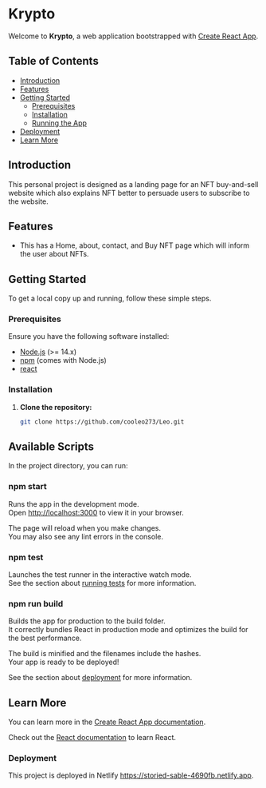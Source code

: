 # Krypto

Welcome to **Krypto**, a web application bootstrapped with [Create React App](https://github.com/facebook/create-react-app).

## Table of Contents

- [Introduction](#introduction)
- [Features](#features)
- [Getting Started](#getting-started)
  - [Prerequisites](#prerequisites)
  - [Installation](#installation)
  - [Running the App](#running-the-app)
- [Deployment](#deployment)
- [Learn More](#learn-more)


## Introduction

This personal project is designed as a landing page for an NFT buy-and-sell website which also explains NFT better to persuade users to subscribe to the website.

## Features

- This has a Home, about, contact, and Buy NFT page which will inform the user about NFTs.
  

## Getting Started

To get a local copy up and running, follow these simple steps.

### Prerequisites

Ensure you have the following software installed:

- [Node.js](https://nodejs.org/) (>= 14.x)
- [npm](https://www.npmjs.com/) (comes with Node.js)
- [react](https://react.dev/)

### Installation

1. **Clone the repository:**
   ```bash
   git clone https://github.com/cooleo273/Leo.git
## Available Scripts

In the project directory, you can run:

### npm start

Runs the app in the development mode.\
Open [http://localhost:3000](http://localhost:3000) to view it in your browser.

The page will reload when you make changes.\
You may also see any lint errors in the console.

### npm test

Launches the test runner in the interactive watch mode.\
See the section about [running tests](https://facebook.github.io/create-react-app/docs/running-tests) for more information.

### npm run build

Builds the app for production to the build folder.\
It correctly bundles React in production mode and optimizes the build for the best performance.

The build is minified and the filenames include the hashes.\
Your app is ready to be deployed!

See the section about [deployment](https://facebook.github.io/create-react-app/docs/deployment) for more information.

## Learn More

You can learn more in the [Create React App documentation](https://facebook.github.io/create-react-app/docs/getting-started).

Check out the [React documentation](https://reactjs.org/) to learn React.

### Deployment

This project is deployed in Netlify https://storied-sable-4690fb.netlify.app. 

